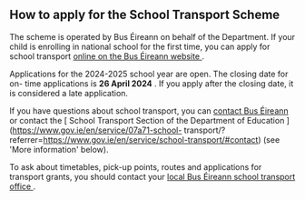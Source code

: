 ##  How to apply for the School Transport Scheme

The scheme is operated by Bus Éireann on behalf of the Department. If your
child is enrolling in national school for the first time, you can apply for
school transport [ online on the Bus Éireann website
](http://www.buseireann.ie/inner.php?id=257) .

Applications for the 2024-2025 school year are open. The closing date for on-
time applications is **26 April 2024** . If you apply after the closing date,
it is considered a late application.

If you have questions about school transport, you can [ contact Bus Éireann
](https://www.buseireann.ie/inner.php?id=290#contact) or contact the [ School
Transport Section of the Department of Education
](https://www.gov.ie/en/service/07a71-school-
transport/?referrer=https://www.gov.ie/en/service/school-transport/#contact)
(see 'More information' below).

To ask about timetables, pick-up points, routes and applications for transport
grants, you should contact your [ local Bus Éireann school transport office
](https://www.buseireann.ie/inner.php?id=523) .
